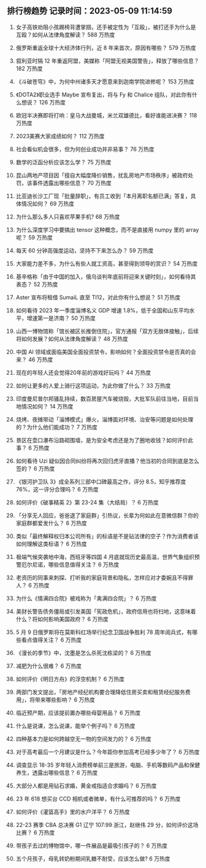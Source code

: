 
## 排行榜趋势 记录时间：2023-05-09 11:14:59
  
  1. 女子高铁劝阻小孩踢椅背遭掌掴，还手被定性为「互殴」，被打还手为什么是互殴？如何从法律角度解读？ 588 万热度
    
  2. 俄罗斯重返全球十大经济体行列，近 8 年来首次，原因有哪些？ 579 万热度
    
  3. 叙利亚时隔 12 年重返阿盟，美媒称「阿盟无视美国警告」，释放了哪些信息？ 182 万热度
    
  4. 《斗破苍穹》中，为何中州诸多天才愿意来到迦南学院进修呢？ 153 万热度
    
  5. 《DOTA2》职业选手 Maybe 宣布复出，将与 Fy 和 Chalice 组队，对此你有什么想说？ 126 万热度
    
  6. 欧冠半决赛即将打响：皇马大战曼城，米兰双雄德比，看好谁能进决赛？ 118 万热度
    
  7. 2023美赛大家成绩如何？ 112 万热度
    
  8. 社会看似机会很多，但为何创业成功并非易事？ 76 万热度
    
  9. 数学的泛函分析应该怎么学？ 75 万热度
    
  10. 昆山两地产项目因「擅自大幅度降价销售，扰乱房地产市场秩序」被政府处罚，该事件透露出哪些信息？ 70 万热度
    
  11. 比亚迪长沙工厂现「批量辞职」，有员工收到「本月离职名额已满」答复，具体情况如何？ 69 万热度
    
  12. 为什么那么多人只喜欢苹果手机? 68 万热度
    
  13. 为什么深度学习中要搞出 tensor 这种概念，而不是直接用 numpy 里的 array 呢？ 59 万热度
    
  14. 每天 60 分钟高强度运动，坚持不下来怎么办？ 59 万热度
    
  15. 大家能力差不多，为什么有些人就工资高，甚至得到领导的赏识？ 54 万热度
    
  16. 基辛格称「由于中国的加入，俄乌谈判年底前将迎来关键时刻」，如何看待其表态？ 52 万热度
    
  17. Aster 宣布将租借 SumaiL 直至 TI12，对此你有什么想说？ 51 万热度
    
  18. 如何看待 2023 年一季度淄博名义 GDP 增速 1.8%，低于全国和山东平均水平，增速第一是济南？ 50 万热度
    
  19. 山西一博物馆称「馆长被区长推倒住院」，官方通报「双方无肢体接触」，后续将如何发展？如何从法律角度解读？ 48 万热度
    
  20. 中国 AI 领域或面临美国全面投资禁令，影响如何？全面投资禁令是否真的会来？ 46 万热度
    
  21. 现在的年轻人还会觉得20年前的游戏好玩吗？ 44 万热度
    
  22. 如何让更多的人爱上骑行这项运动，为此你做了什么？ 33 万热度
    
  23. 印度曼尼普尔邦骚乱持续，数百房屋汽车被烧毁，大批军队前往当地，目前当地情况如何？ 14 万热度
    
  24. 烧烤、夜摊带动「淄博模式」爆火，淄博面对环境、治安等问题是如何处理的？为什么他们能成功？ 7 万热度
    
  25. 景区在壶口瀑布沿路砌围墙，是为安全考虑还是为了圈地收钱？如何评价此事？ 6 万热度
    
  26. 如何看待 Uzi 疑似因合同纠纷将再次回归虎牙直播？他当初的合同到底是怎么签的？ 6 万热度
    
  27. 《银河护卫队 3》成全系列三部中口碑最高之作，评分 8.5，知乎推荐度 76%，这一评分合理吗？ 6 万热度
    
  28. 如何评价《破事精英 2》第 23-24 集（大结局）？ 6 万热度
    
  29. 「分享无人回应，爸爸退了家庭群」引热议，长辈为何如此在意微信群？你的家庭群都爱发什么？ 6 万热度
    
  30. 类似「最终解释权归本公司所有」的标语是不是钻法律的空子？作为消费者该如何理解这类标语？ 6 万热度
    
  31. 极端气候突袭地中海，西班牙等四国 4 月底就现历史最高温，世界气象组织预警厄尔尼诺，哪些信息值得关注？ 6 万热度
    
  32. 老资历的同事来刺探、打听我的家庭背景和隐私，怎样应对才委婉且不得罪人？ 6 万热度
    
  33. 为什么《情满四合院》被戏称为「禽满四合院」？ 6 万热度
    
  34. 美财长警告债务僵局或引发美国「宪政危机」，政府信用也将扫地，这意味着什么？将如何影响美国政府？ 6 万热度
    
  35. 5 月 9 日俄罗斯将在莫斯科红场举行纪念卫国战争胜利 78 周年阅兵式，有哪些看点值得关注？ 6 万热度
    
  36. 《漫长的季节》中，沈墨是怎么杀死沈栋梁的？ 6 万热度
    
  37. 减肥为什么很难？ 6 万热度
    
  38. 如何评价《明日方舟》的浮空机制？ 6 万热度
    
  39. 两部门发文提出，「房地产经纪机构要合理降低住房买卖和租赁经纪服务费用」，将带来哪些影响？ 6 万热度
    
  40. 临近预产期，应该提前置办哪些母婴用品？ 6 万热度
    
  41. 什么是说课，怎么说课，能举个例子吗？ 6 万热度
    
  42. 四种基本力是如何跨越空无一物的空间发力的？ 6 万热度
    
  43. 对于高考最后一个月建议是什么？今年距你参加高考已经多少年了？ 6 万热度
    
  44. 调查显示 18-35 岁年轻人消费榜单前三是旅游，电脑、手机等数码产品和保健养生，透露出哪些信息？ 6 万热度
    
  45. 大部分人都是用钻石求婚，黄金戒指适合求婚吗？ 6 万热度
    
  46. 23 年 618 想买台 CCD 相机或者微单，有什么可推荐的吗？ 6 万热度
    
  47. 如何评价《灌篮高手》里的水户洋平？ 6 万热度
    
  48. 22-23 赛季 CBA 总决赛 G1 辽宁 107:99 浙江，赵继伟 29 分，如何评价这场比赛？ 6 万热度
    
  49. 带孩子去过的博物馆中，哪一件展品是最吸引孩子的？ 6 万热度
    
  50. 五个月孩子，母乳转奶粉期间乳糖不耐受，应该怎么做? 6 万热度
    